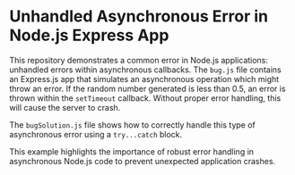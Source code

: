 # Unhandled Asynchronous Error in Node.js Express App

This repository demonstrates a common error in Node.js applications: unhandled errors within asynchronous callbacks.  The `bug.js` file contains an Express.js app that simulates an asynchronous operation which might throw an error. If the random number generated is less than 0.5, an error is thrown within the `setTimeout` callback. Without proper error handling, this will cause the server to crash.

The `bugSolution.js` file shows how to correctly handle this type of asynchronous error using a `try...catch` block. 

This example highlights the importance of robust error handling in asynchronous Node.js code to prevent unexpected application crashes.